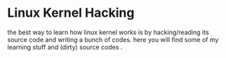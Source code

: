 Linux Kernel Hacking
====================

the best way to learn how linux kernel works is by hacking/reading its source code and writing a bunch of codes.
here you will find some of my learning stuff and (dirty) source codes .
